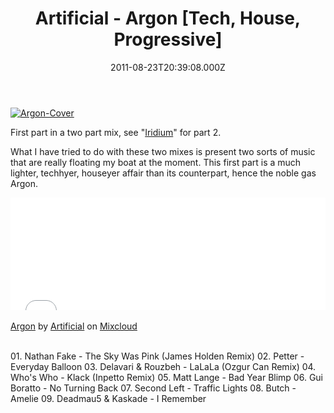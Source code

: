 ﻿---
coverImage: /images/fallback-post-header.png
date: "2011-08-23T20:39:08.000Z"
tags:
  - house
  - mix
  - progressive
  - tech
title: "Artificial - Argon [Tech, House, Progressive]"
oldUrl: /audio/artificial-argon-tech-house-progressive
---

[![](https://www.mikecann.blog/wp-content/uploads/2011/08/Argon-Cover.png "Argon-Cover")](https://www.mikecann.blog/wp-content/uploads/2011/08/Argon-Cover.png)

First part in a two part mix, see "[Iridium](/audio/artificial-iridium-trance-electro-house/)" for part 2.

<!-- more -->

What I have tried to do with these two mixes is present two sorts of music that are really floating my boat at the moment. This first part is a much lighter, techhyer, houseyer affair than its counterpart, hence the noble gas Argon.

<iframe width="100%" height="180" src="//www.mixcloud.com/widget/iframe/?feed=http%3A%2F%2Fwww.mixcloud.com%2Fmikeysee%2Fartificial-argon%2F&amp;embed_type=widget_standard&amp;embed_uuid=fde1588d-ca70-4e3b-b353-344b10183e4d&amp;hide_tracklist=1&amp;hide_cover=1" frameborder="0"></iframe><div style="clear: both; height: 3px; width: auto;"></div>

[Argon](https://www.mixcloud.com/mikeysee/artificial-argon/?utm_source=widget&utm_medium=web&utm_campaign=base_links&utm_term=resource_link)<span> by </span>[Artificial](https://www.mixcloud.com/mikeysee/?utm_source=widget&utm_medium=web&utm_campaign=base_links&utm_term=profile_link)<span> on </span>[ Mixcloud](https://www.mixcloud.com/?utm_source=widget&utm_medium=web&utm_campaign=base_links&utm_term=homepage_link)

<div style="clear: both; height: 3px; width: auto;"></div>

01\. Nathan Fake - The Sky Was Pink (James Holden Remix)
02\. Petter - Everyday Balloon
03\. Delavari &amp; Rouzbeh - LaLaLa (Ozgur Can Remix)
04\. Who's Who - Klack (Inpetto Remix)
05\. Matt Lange - Bad Year Blimp
06\. Gui Boratto - No Turning Back
07\. Second Left - Traffic Lights
08\. Butch - Amelie
09\. Deadmau5 &amp; Kaskade - I Remember
